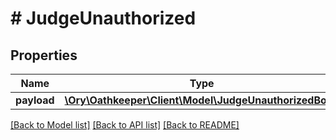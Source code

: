 # # JudgeUnauthorized

## Properties

Name | Type | Description | Notes
------------ | ------------- | ------------- | -------------
**payload** | [**\Ory\Oathkeeper\Client\Model\JudgeUnauthorizedBody**](JudgeUnauthorizedBody.md) |  | [optional] 

[[Back to Model list]](../../README.md#documentation-for-models) [[Back to API list]](../../README.md#documentation-for-api-endpoints) [[Back to README]](../../README.md)


